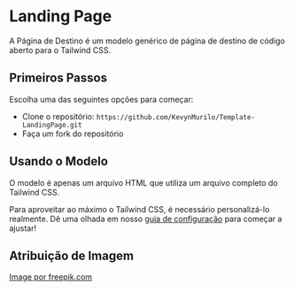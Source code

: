 # Landing Page

A Página de Destino é um modelo genérico de página de destino de código aberto para o Tailwind CSS.

## Primeiros Passos

Escolha uma das seguintes opções para começar:
* Clone o repositório: `https://github.com/KevynMurilo/Template-LandingPage.git`
* Faça um fork do repositório

## Usando o Modelo

O modelo é apenas um arquivo HTML que utiliza um arquivo completo do Tailwind CSS.

Para aproveitar ao máximo o Tailwind CSS, é necessário personalizá-lo realmente.
Dê uma olhada em nosso [guia de configuração](https://www.tailwindtoolbox.com/setup) para começar a ajustar!

## Atribuição de Imagem

[Image por freepik.com](https://www.freepik.com/free-vector/isometric-education-illustration_3940819.htm#page=1&query=isometric%20plane&position=1)
